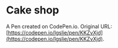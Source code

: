 # Cake shop

A Pen created on CodePen.io. Original URL: [https://codepen.io/lgslie/pen/KKZvXjd](https://codepen.io/lgslie/pen/KKZvXjd).

